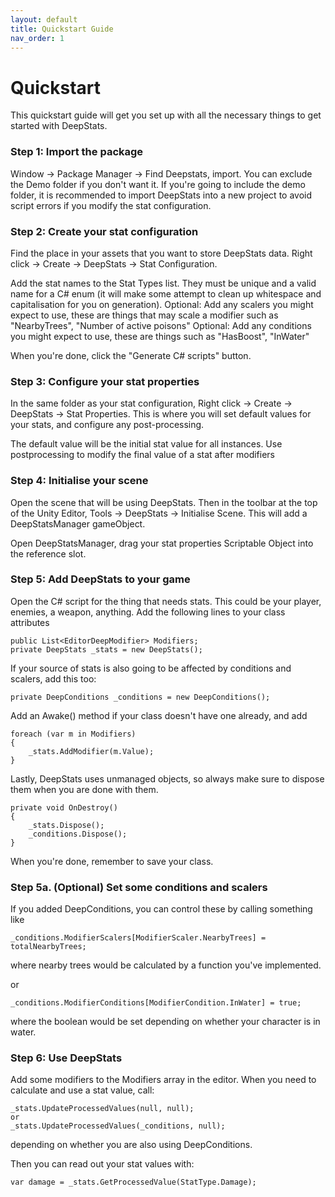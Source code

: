 ```yaml
---
layout: default
title: Quickstart Guide
nav_order: 1
---
```


# Quickstart
This quickstart guide will get you set up with all the necessary things to get started with DeepStats.

### Step 1: Import the package
Window -> Package Manager -> Find Deepstats, import. You can exclude the Demo folder if you don't want it. 
If you're going to include the demo folder, it is recommended to import DeepStats into a new project to avoid script errors if you modify the stat configuration.

### Step 2: Create your stat configuration
Find the place in your assets that you want to store DeepStats data. 
Right click -> Create -> DeepStats -> Stat Configuration.

Add the stat names to the Stat Types list. They must be unique and a valid name for a C# enum (it will make some attempt to clean up whitespace and capitalisation for you on generation).
Optional: Add any scalers you might expect to use, these are things that may scale a modifier such as "NearbyTrees", "Number of active poisons"
Optional: Add any conditions you might expect to use, these are things such as "HasBoost", "InWater"

When you're done, click the "Generate C# scripts" button.

### Step 3: Configure your stat properties
In the same folder as your stat configuration, 
Right click -> Create -> DeepStats -> Stat Properties. This is where you will set default values for your stats, and configure any post-processing.

The default value will be the initial stat value for all instances. 
Use postprocessing to modify the final value of a stat after modifiers

### Step 4: Initialise your scene
Open the scene that will be using DeepStats. 
Then in the toolbar at the top of the Unity Editor, Tools -> DeepStats -> Initialise Scene. This will add a DeepStatsManager gameObject.

Open DeepStatsManager, drag your stat properties Scriptable Object into the reference slot.

### Step 5: Add DeepStats to your game
Open the C# script for the thing that needs stats. This could be your player, enemies, a weapon, anything.
Add the following lines to your class attributes
```
public List<EditorDeepModifier> Modifiers;
private DeepStats _stats = new DeepStats();
```

If your source of stats is also going to be affected by conditions and scalers, add this too:
```
private DeepConditions _conditions = new DeepConditions();
```

Add an Awake() method if your class doesn't have one already, and add
```
foreach (var m in Modifiers)
{
	_stats.AddModifier(m.Value);
}
```

Lastly, DeepStats uses unmanaged objects, so always make sure to dispose them when you are done with them.

```
private void OnDestroy()
{
	_stats.Dispose();
	_conditions.Dispose();
}
```

When you're done, remember to save your class.

### Step 5a. (Optional) Set some conditions and scalers
If you added DeepConditions, you can control these by calling something like
```
_conditions.ModifierScalers[ModifierScaler.NearbyTrees] = totalNearbyTrees;
```
where nearby trees would be calculated by a function you've implemented.

or 

```
_conditions.ModifierConditions[ModifierCondition.InWater] = true;
```
where the boolean would be set depending on whether your character is in water.

### Step 6: Use DeepStats
Add some modifiers to the Modifiers array in the editor. When you need to calculate and use a stat value, call:
```
_stats.UpdateProcessedValues(null, null);
or
_stats.UpdateProcessedValues(_conditions, null);
```
depending on whether you are also using DeepConditions.

Then you can read out your stat values with:
```
var damage = _stats.GetProcessedValue(StatType.Damage);
```